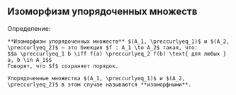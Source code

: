 ## Изоморфизм упорядоченных множеств
Определение:
```spoiler-markdown
**Изоморфизм упорядоченных множеств** $(A_1, \preccurlyeq_1)$ и $(A_2, \preccurlyeq_2)$ — это биекция $f : A_1 \to A_2$ такая, что:
$$a \preccurlyeq_1 b \iff f(a) \preccurlyeq_2 f(b) \text{ для любых } a, b \in A_1$$
Говорят, что $f$ сохраняет порядок.

Упорядоченные множества $(A_1, \preccurlyeq_1)$ и $(A_2, \preccurlyeq_2)$ в этом случае называются **изоморфными**.
```

